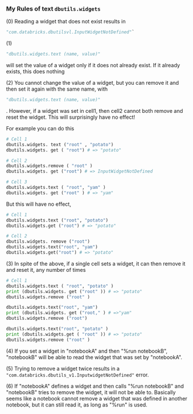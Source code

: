 

### My Rules of text `dbutils.widgets`

(0) Reading a widget that does not exist results in
```python
"com.databricks.dbutilsvl.InputWidgetNotDefined"`
```
(1)
```python
"dbutils.widgets.text (name, value)"
```

will set the value of a widget only if it does not already exist. If it already exists, this does nothing

(2)
You cannot change the value of a widget, but you can remove it and then set it again with the same
name, with 

```python
"dbutils.widgets.text (name, value)"
```

. However, if a widget was set in cell1, then cell2
cannot both remove and reset the widget. This will surprisingly have no effect!

For example you can do this

```python
# Cell 1
dbutils.widgets. text ("root" , "potato")
dbutils.widgets. get ( "root") # => "potato"

# Cell 2
dbutils.widgets.remove ( "root" )
dbutils.widgets. get ("root") # => InputWidgetNotDefined

# Cell 3
dbutils.widgets.text ( "root", "yam" )
dbutils.widgets. get ("root" ) # => "yam"
```

But this will have no effect,

```python
# Cell 1
dbutils.widgets.text ("root", "potato")
dbutils.widgets.get ("root") # => "potato"

# Cell 2
dbutils.widgets. remove ("root")
dbutils.widgets.text("root", "yam")
dbutils.widgets.get("root") # => "potato" 
```

(3) In spite of the above, if a single cell sets a widget, it can then remove it and reset it, any number of
times

```python
# Cell 1
dbutils.widgets.text ( "root", "potato" )
print (dbutils.widgets. get ("root" )) # => "potato"
dbutils.widgets.remove ("root" )

dbutils.widgets.text("root", "yam")
print (dbutils.widgets. get ("root," ) # =>"yam"
dbutils.widgets.remove ("root")

dbutils.widgets.text("root", "potato" )
print (dbutils.widgets.get ( "root" )) # => "potato"
dbutils.widgets.remove ("root" )
```

(4) If you set a widget in "notebookA" and then "%run notebookB", "notebookB" will be able to read
the widget that was set by "notebookA".

(5) Trying to remove a widget twice results in a `"com.databricks.dbutils_v1.InputwidgetNotDefined"` error.

(6) If "notebookA" defines a widget and then calls "%run notebookB" and "notebookB" tries to remove
the widget, it will not be able to. Basically seems like a notebook cannot remove a widget that was
defined in another notebook, but it can still read it, as long as "%run" is used.

